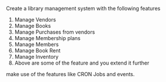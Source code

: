 Create a library management system with the following features

  1. Manage Vendors
  2. Manage Books
  3. Manage Purchases from vendors
  4. Manage Membership plans
  5. Manage Members
  6. Manage Book Rent
  7. Manage Inventory
  8. Above are some of the feature and you extend it further

make use of the features like CRON Jobs and events.

